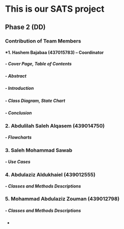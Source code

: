 # This is our SATS project

## **Phase 2 (DD)**
### **Contribution of Team Members**
#### *1. Hashem Bajabaa (437015783) – Coordinator
##### - Cover Page, Table of Contents
##### - Abstract
##### - Introduction
##### - Class Diagram, State Chart
##### - Conclusion
### 2. Abdulilah Saleh Alqasem (439014750)
##### - Flowcharts
### 3. Saleh Mohammad Sawab
##### - Use Cases
### 4. Abdulaziz Aldukhaiel (439012555)
##### - Classes and Methods Descriptions
### 5. Mohammad Abdulaziz Zouman (439012798)
##### - Classes and Methods Descriptions
*
